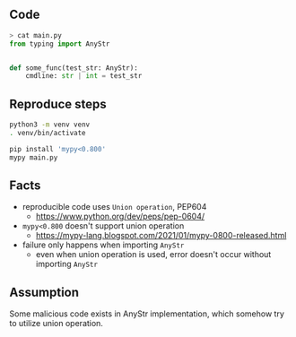 ## Code

```python
> cat main.py
from typing import AnyStr


def some_func(test_str: AnyStr):
    cmdline: str | int = test_str
```

## Reproduce steps

```sh
python3 -m venv venv
. venv/bin/activate

pip install 'mypy<0.800'
mypy main.py
```

## Facts

- reproducible code uses `Union operation`, PEP604
  - https://www.python.org/dev/peps/pep-0604/
- `mypy<0.800` doesn't support union operation
  - https://mypy-lang.blogspot.com/2021/01/mypy-0800-released.html
- failure only happens when importing `AnyStr`
  - even when union operation is used, error doesn't occur without importing `AnyStr`


## Assumption

Some malicious code exists in AnyStr implementation, which somehow try to utilize union operation.
